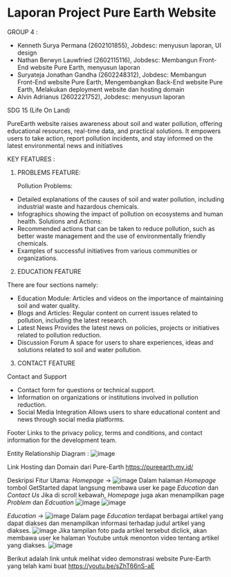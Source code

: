 # Laporan Project Pure Earth Website

</p>
GROUP 4 : 

- Kenneth Surya Permana (2602101855), Jobdesc: menyusun laporan, UI design
- Nathan Berwyn Lauwfried (2602115116), Jobdesc: Membangun Front-End website Pure Earth, menyusun laporan
- Suryateja Jonathan Gandha (2602248312), Jobdesc: Membangun Front-End website Pure Earth, Mengembangkan Back-End website Pure Earth, Melakukan deployment website dan hosting domain
- Alvin Adrianus (2602221752), Jobdesc: menyusun laporan

SDG 15 (Life On Land)

PureEarth website raises awareness about soil and water pollution, offering educational resources, real-time data, and practical solutions. It empowers users to take action, report pollution incidents, and stay informed on the latest environmental news and initiatives

KEY FEATURES :

1. PROBLEMS FEATURE:
    
    Pollution Problems:
- Detailed explanations of the causes of soil and water pollution, including industrial waste and hazardous chemicals.
- Infographics showing the impact of pollution on ecosystems and human health.
    Solutions and Actions:
- Recommended actions that can be taken to reduce pollution, such as better waste management and the use of environmentally friendly chemicals.
- Examples of successful initiatives from various communities or organizations.

2. EDUCATION FEATURE
   
There are four sections namely: 
- Education Module:
  Articles and videos on the importance of maintaining soil and water quality.
- Blogs and Articles:
  Regular content on current issues related to pollution, including the latest research.
- Latest News
  Provides the latest news on policies, projects or initiatives related to pollution reduction.
- Discussion Forum
  A space for users to share experiences, ideas and solutions related to soil and water pollution.

3. CONTACT FEATURE
   
Contact and Support
- Contact form for questions or technical support.
- Information on organizations or institutions involved in pollution reduction.
-  Social Media Integration
   Allows users to share educational content and news through social media platforms.

Footer
Links to the privacy policy, terms and conditions, and contact information for the development team.
</p>

Entity Relationship Diagram :
   ![image](https://github.com/user-attachments/assets/b80ba607-243c-468a-8af0-5b31f2f8d24c)

Link Hosting dan Domain dari Pure-Earth
https://pureearth.my.id/ 

Deskripsi Fitur Utama:
   *Homepage* -> ![image](https://github.com/user-attachments/assets/bd1efc27-e122-4349-bdc6-dbeb666835cb)
   Dalam halaman *Homepage* tombol GetStarted dapat langsung membawa user ke page *Education* dan *Contact Us*
   Jika di scroll kebawah, *Homepage* juga akan menampilkan page *Problem* dan *Edcuation*
   ![image](https://github.com/user-attachments/assets/1976e945-f94a-4868-8aac-3d7de27866ce)
   ![image](https://github.com/user-attachments/assets/c8289177-a805-461a-9d0e-be791c8e0404)

   *Education* -> ![image](https://github.com/user-attachments/assets/a1551f58-4b30-43aa-92ff-9f656cfbbcf1)
   Dalam page *Education* terdapat berbagai artikel yang dapat diakses dan menampilkan informasi terhadap judul artikel yang diakses.
   ![image](https://github.com/user-attachments/assets/25594a89-7e4e-4282-8a93-3211da522625)
   Jika tampilan foto pada artikel tersebut diclick, akan membawa user ke halaman Youtube untuk menonton video tentang artikel yang diakses.
   ![image](https://github.com/user-attachments/assets/69ea5031-ff6d-4599-b679-212d739f6c58)

Berikut adalah link untuk melihat video demonstrasi website Pure-Earth yang telah kami buat
   https://youtu.be/sZhT66nS-aE


   


